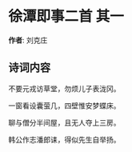# 徐潭即事二首  其一

**作者**: 刘克庄

## 诗词内容

不要元戎访草堂，勿烦儿子表泷冈。

一窗看设囊萤几，四壁惟安梦蝶床。

聊与僧分半间屋，且无人夺上三房。

韩公作志潘郎诔，得似先生自举扬。

